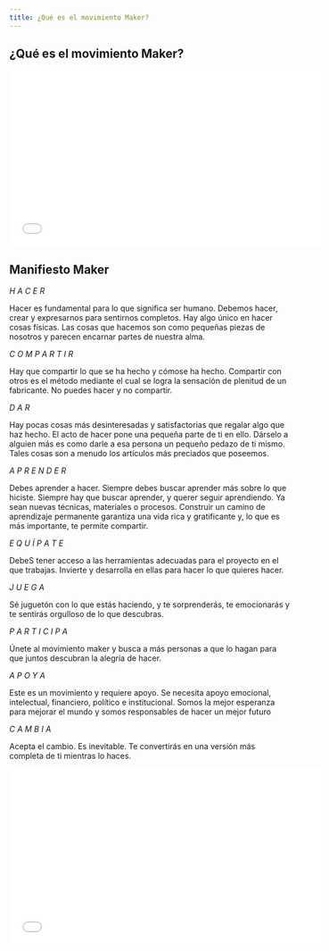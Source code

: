 ```yaml
---
title: ¿Qué es el movimiento Maker?
---
```

## ¿Qué es el movimiento Maker?

<iframe width="560" height="315" src="//www.youtube.com/embed/IsRBgBwLwxw" frameborder="0" allowfullscreen></iframe>

## Manifiesto Maker

*H A C E R*

Hacer es fundamental para lo que significa ser humano.
Debemos hacer, crear y expresarnos para sentirnos completos.
Hay algo único en hacer cosas físicas. Las cosas que hacemos
son como pequeñas piezas de nosotros y parecen encarnar
partes de nuestra alma.



*C O M P A R T I R*

Hay que compartir lo que se ha hecho y cómose ha hecho.
Compartir con otros es el método mediante el cual se logra
la sensación de plenitud de un fabricante.
No puedes hacer y no compartir.



*D A R*

Hay pocas cosas más desinteresadas y satisfactorias
que regalar algo que haz hecho.
El acto de hacer pone una pequeña parte de ti en ello.
Dárselo a alguien más es como darle a esa persona un pequeño
pedazo de ti mismo. Tales cosas son a menudo los artículos
más preciados que poseemos.



*A P R E N D E R*

Debes aprender a hacer. Siempre debes buscar aprender más sobre lo que hiciste.
Siempre hay que buscar aprender, y querer seguir aprendiendo. Ya sean
nuevas técnicas, materiales o procesos.
Construir un camino de aprendizaje permanente garantiza una
vida rica y gratificante y, lo que es más importante, te permite compartir.



*E Q U Í P A T E*

DebeS tener acceso a las herramientas adecuadas
para el proyecto en el que trabajas. Invierte y desarrolla
en ellas para hacer lo que quieres hacer.



*J U E G A*

Sé juguetón con lo que estás haciendo, y te sorprenderás,
te emocionarás y te sentirás orgulloso de lo que descubras.



*P A R T I C I P A*

Únete al movimiento maker y busca a más personas a que lo hagan
para que juntos descubran la alegría de hacer.



*A P O Y A*

Este es un movimiento y requiere apoyo.
Se necesita apoyo emocional, intelectual, financiero,
político e institucional.
Somos la mejor esperanza para mejorar el mundo y somos
responsables de hacer un mejor futuro



*C A M B I A*

Acepta el cambio. Es inevitable.
Te convertirás en una versión más completa de ti mientras lo haces.


<iframe width="560" height="315" src="//www.youtube.com/watch?v=I_WQOqKldm4" frameborder="0" allowfullscreen></iframe>
